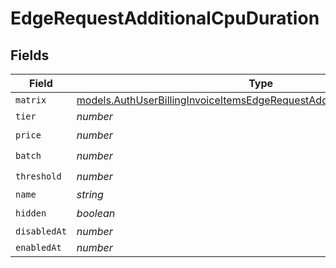 # EdgeRequestAdditionalCpuDuration


## Fields

| Field                                                                                                                                                      | Type                                                                                                                                                       | Required                                                                                                                                                   | Description                                                                                                                                                |
| ---------------------------------------------------------------------------------------------------------------------------------------------------------- | ---------------------------------------------------------------------------------------------------------------------------------------------------------- | ---------------------------------------------------------------------------------------------------------------------------------------------------------- | ---------------------------------------------------------------------------------------------------------------------------------------------------------- |
| `matrix`                                                                                                                                                   | [models.AuthUserBillingInvoiceItemsEdgeRequestAdditionalCpuDurationMatrix](../models/authuserbillinginvoiceitemsedgerequestadditionalcpudurationmatrix.md) | :heavy_minus_sign:                                                                                                                                         | N/A                                                                                                                                                        |
| `tier`                                                                                                                                                     | *number*                                                                                                                                                   | :heavy_minus_sign:                                                                                                                                         | N/A                                                                                                                                                        |
| `price`                                                                                                                                                    | *number*                                                                                                                                                   | :heavy_check_mark:                                                                                                                                         | N/A                                                                                                                                                        |
| `batch`                                                                                                                                                    | *number*                                                                                                                                                   | :heavy_check_mark:                                                                                                                                         | N/A                                                                                                                                                        |
| `threshold`                                                                                                                                                | *number*                                                                                                                                                   | :heavy_check_mark:                                                                                                                                         | N/A                                                                                                                                                        |
| `name`                                                                                                                                                     | *string*                                                                                                                                                   | :heavy_minus_sign:                                                                                                                                         | N/A                                                                                                                                                        |
| `hidden`                                                                                                                                                   | *boolean*                                                                                                                                                  | :heavy_check_mark:                                                                                                                                         | N/A                                                                                                                                                        |
| `disabledAt`                                                                                                                                               | *number*                                                                                                                                                   | :heavy_minus_sign:                                                                                                                                         | N/A                                                                                                                                                        |
| `enabledAt`                                                                                                                                                | *number*                                                                                                                                                   | :heavy_minus_sign:                                                                                                                                         | N/A                                                                                                                                                        |